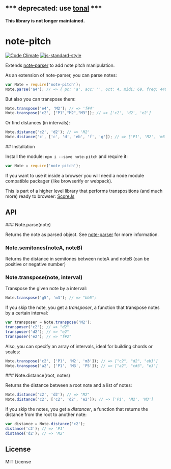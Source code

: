 ## *** deprecated: use [tonal](http://github.com/danigb/tonal) ***

__This library is not longer maintained.__

# note-pitch

[![Code Climate](https://codeclimate.com/github/danigb/note-pitch/badges/gpa.svg)](https://codeclimate.com/github/danigb/note-pitch)
[![js-standard-style](https://img.shields.io/badge/code%20style-standard-brightgreen.svg?style=flat)](https://github.com/feross/standard)


Extends [note-parser](http://github.com/danigb/note-parser) to add note pitch manipulation.

As an extension of note-parser, you can parse notes:

```js
var Note = require('note-pitch');
Note.parse('a4'); // => { pc: 'a', acc: '', oct: 4, midi: 69, freq: 440 }
```

But also you can transpose them:

```js
Note.transpose('e4', 'M2'); // => 'f#4'
Note.transpose('c2', ["P1","M2","M3"]); // => ['c2', 'd2', 'e2']
```

Or find distances (in intervals):

```js
Note.distance('c2', 'd2'); // => 'M2'
Note.distance('c', ['c', 'd', 'eb', 'f', 'g']); // => ['P1', 'M2', 'm3', 'P4', 'P5']
```

## Installation

Install the module: `npm i --save note-pitch` and require it:

```js
var Note = require('note-pitch');
```

If you want to use it inside a browser you will need a node module compatible
packager (like browserify or webpack).

This is part of a higher level library
that performs transpositions (and much more) ready to browser:
[ScoreJs](http://github.com/danigb/ScoreJS)

## API

### Note.parse(note)

Returns the note as parsed object.
See [note-parser](http://github.com/danigb/note-parser) for more information.

### Note.semitones(noteA, noteB)

Returns the distance in semitones between noteA and noteB (can be positive or negative number)

### Note.transpose(note, interval)

Transpose the given note by a interval:

```js
Note.transpose('g5', 'm3'); // => "bb5";
```

If you skip the note, you get a _transposer_, a function that transpose notes by
a certain interval:

```js
var transposer = Note.transpose('M2');
transposer('c2'); // => "d2"
transposer('d2'); // => "e2"
transposer('e2'); // => "f#2"
```

Also, you can specify an array of intervals, ideal for building chords or scales:

```js
Note.transpose('c2', ['P1', 'M2', 'm3']); // => ["c2", "d2", "eb3"]
Note.transpose('a2', ['P1', 'M3', 'P5']); // => ["a2", "c#3", "e3"]
```

### Note.distance(root, notes)

Returns the distance between a root note and a list of notes:

```js
Note.distance('c2', 'd2'); // => "M2"
Note.distance('c2', ['c2', 'd2', 'e2']); // => ['P1', 'M2', 'M3']
```

If you skip the notes, you get a _distancer_, a function that returns the
distance from the root to another note:

```js
var distance = Note.distance('c2');
distance('c2'); // => 'P1'
distance('d2'); // => 'M2'
```

## License

MIT License
